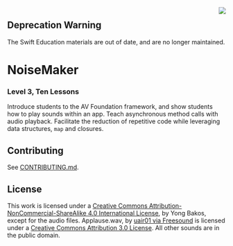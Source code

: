 <img align="right" src="https://github.com/SwiftEducation/NoiseMaker/raw/master/NoiseMaker/Images.xcassets/AppIcon.appiconset/Icon-Spotlight-40@2x.png" />

## Deprecation Warning

The Swift Education materials are out of date, and are no longer maintained.

# NoiseMaker

### Level 3, Ten Lessons

Introduce students to the AV Foundation framework, and show students how to play sounds within an app. Teach asynchronous method calls with audio playback. Facilitate the reduction of repetitive code while leveraging data structures, <code>map</code> and closures.

## Contributing

See [CONTRIBUTING.md](CONTRIBUTING.md).

## License

This work is licensed under a [Creative Commons Attribution-NonCommercial-ShareAlike 4.0 International License](https://creativecommons.org/licenses/by-nc-sa/4.0/), by Yong Bakos, except for the audio files.
Applause.wav, by [uair01 via Freesound](http://www.freesound.org/people/uair01/sounds/89285/) is licensed under a [Creative Commons Attribution 3.0 License](https://creativecommons.org/licenses/by/3.0/). All other sounds are in the public domain.
